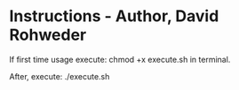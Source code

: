 # Instructions - Author, David Rohweder

If first time usage execute:
    chmod +x execute.sh 
in terminal.

After, execute:
    ./execute.sh